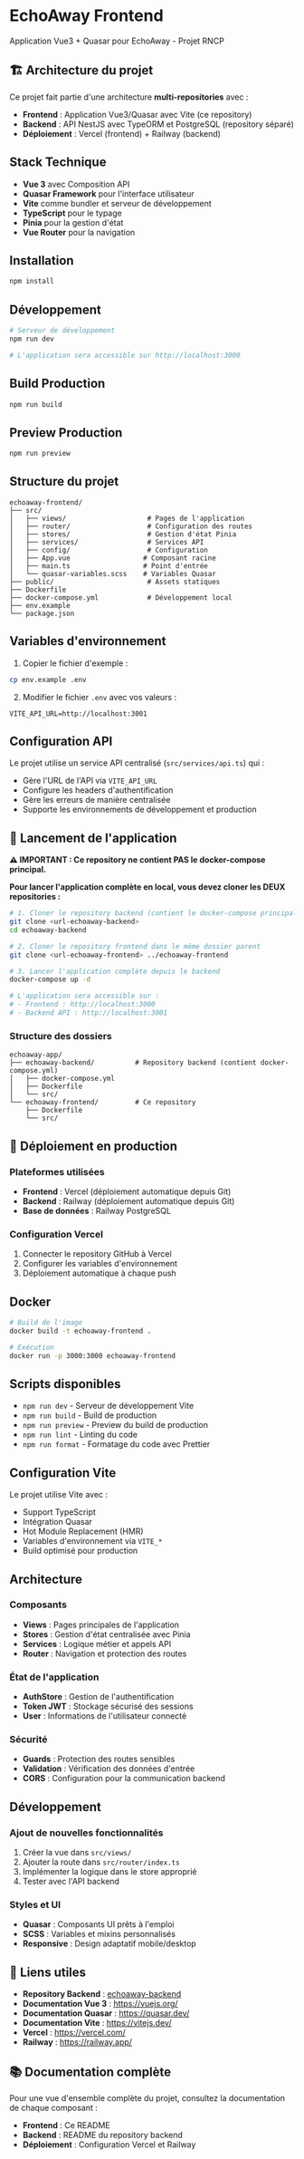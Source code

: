 # EchoAway Frontend

Application Vue3 + Quasar pour EchoAway - Projet RNCP

## 🏗️ Architecture du projet

Ce projet fait partie d'une architecture **multi-repositories** avec :
- **Frontend** : Application Vue3/Quasar avec Vite (ce repository)
- **Backend** : API NestJS avec TypeORM et PostgreSQL (repository séparé)
- **Déploiement** : Vercel (frontend) + Railway (backend)

## Stack Technique

- **Vue 3** avec Composition API
- **Quasar Framework** pour l'interface utilisateur
- **Vite** comme bundler et serveur de développement
- **TypeScript** pour le typage
- **Pinia** pour la gestion d'état
- **Vue Router** pour la navigation

## Installation

```bash
npm install
```

## Développement

```bash
# Serveur de développement
npm run dev

# L'application sera accessible sur http://localhost:3000
```

## Build Production

```bash
npm run build
```

## Preview Production

```bash
npm run preview
```

## Structure du projet

```
echoaway-frontend/
├── src/
│   ├── views/                    # Pages de l'application
│   ├── router/                   # Configuration des routes
│   ├── stores/                   # Gestion d'état Pinia
│   ├── services/                 # Services API
│   ├── config/                   # Configuration
│   ├── App.vue                  # Composant racine
│   ├── main.ts                  # Point d'entrée
│   └── quasar-variables.scss    # Variables Quasar
├── public/                       # Assets statiques
├── Dockerfile
├── docker-compose.yml            # Développement local
├── env.example
└── package.json
```

## Variables d'environnement

1. Copier le fichier d'exemple :
```bash
cp env.example .env
```

2. Modifier le fichier `.env` avec vos valeurs :
```env
VITE_API_URL=http://localhost:3001
```

## Configuration API

Le projet utilise un service API centralisé (`src/services/api.ts`) qui :
- Gère l'URL de l'API via `VITE_API_URL`
- Configure les headers d'authentification
- Gère les erreurs de manière centralisée
- Supporte les environnements de développement et production

## 🚀 Lancement de l'application

**⚠️ IMPORTANT : Ce repository ne contient PAS le docker-compose principal.**

**Pour lancer l'application complète en local, vous devez cloner les DEUX repositories :**

```bash
# 1. Cloner le repository backend (contient le docker-compose principal)
git clone <url-echoaway-backend>
cd echoaway-backend

# 2. Cloner le repository frontend dans le même dossier parent
git clone <url-echoaway-frontend> ../echoaway-frontend

# 3. Lancer l'application complète depuis le backend
docker-compose up -d

# L'application sera accessible sur :
# - Frontend : http://localhost:3000
# - Backend API : http://localhost:3001
```

### Structure des dossiers
```
echoaway-app/
├── echoaway-backend/          # Repository backend (contient docker-compose.yml)
│   ├── docker-compose.yml
│   ├── Dockerfile
│   └── src/
└── echoaway-frontend/         # Ce repository
    ├── Dockerfile
    └── src/
```

## 🚀 Déploiement en production

### Plateformes utilisées
- **Frontend** : Vercel (déploiement automatique depuis Git)
- **Backend** : Railway (déploiement automatique depuis Git)
- **Base de données** : Railway PostgreSQL

### Configuration Vercel
1. Connecter le repository GitHub à Vercel
2. Configurer les variables d'environnement
3. Déploiement automatique à chaque push

## Docker

```bash
# Build de l'image
docker build -t echoaway-frontend .

# Exécution
docker run -p 3000:3000 echoaway-frontend
```

## Scripts disponibles

- `npm run dev` - Serveur de développement Vite
- `npm run build` - Build de production
- `npm run preview` - Preview du build de production
- `npm run lint` - Linting du code
- `npm run format` - Formatage du code avec Prettier

## Configuration Vite

Le projet utilise Vite avec :
- Support TypeScript
- Intégration Quasar
- Hot Module Replacement (HMR)
- Variables d'environnement via `VITE_*`
- Build optimisé pour production

## Architecture

### Composants
- **Views** : Pages principales de l'application
- **Stores** : Gestion d'état centralisée avec Pinia
- **Services** : Logique métier et appels API
- **Router** : Navigation et protection des routes

### État de l'application
- **AuthStore** : Gestion de l'authentification
- **Token JWT** : Stockage sécurisé des sessions
- **User** : Informations de l'utilisateur connecté

### Sécurité
- **Guards** : Protection des routes sensibles
- **Validation** : Vérification des données d'entrée
- **CORS** : Configuration pour la communication backend

## Développement

### Ajout de nouvelles fonctionnalités
1. Créer la vue dans `src/views/`
2. Ajouter la route dans `src/router/index.ts`
3. Implémenter la logique dans le store approprié
4. Tester avec l'API backend

### Styles et UI
- **Quasar** : Composants UI prêts à l'emploi
- **SCSS** : Variables et mixins personnalisés
- **Responsive** : Design adaptatif mobile/desktop

## 🔗 Liens utiles

- **Repository Backend** : [echoaway-backend](<url-backend>)
- **Documentation Vue 3** : https://vuejs.org/
- **Documentation Quasar** : https://quasar.dev/
- **Documentation Vite** : https://vitejs.dev/
- **Vercel** : https://vercel.com/
- **Railway** : https://railway.app/

## 📚 Documentation complète

Pour une vue d'ensemble complète du projet, consultez la documentation de chaque composant :
- **Frontend** : Ce README
- **Backend** : README du repository backend
- **Déploiement** : Configuration Vercel et Railway
